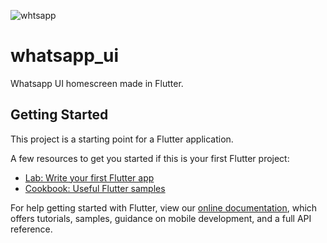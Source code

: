 ![whtsapp](https://user-images.githubusercontent.com/55679485/109478495-563a9280-7a9f-11eb-8b42-fc0ce1df632f.PNG)
# whatsapp_ui
Whatsapp UI homescreen made in Flutter.

## Getting Started

This project is a starting point for a Flutter application.

A few resources to get you started if this is your first Flutter project:

- [Lab: Write your first Flutter app](https://flutter.dev/docs/get-started/codelab)
- [Cookbook: Useful Flutter samples](https://flutter.dev/docs/cookbook)

For help getting started with Flutter, view our
[online documentation](https://flutter.dev/docs), which offers tutorials,
samples, guidance on mobile development, and a full API reference.
